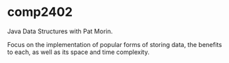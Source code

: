 comp2402
========
Java Data Structures with Pat Morin.

Focus on the implementation of popular forms of storing data, the benefits to each, as well 
as its space and time complexity.

